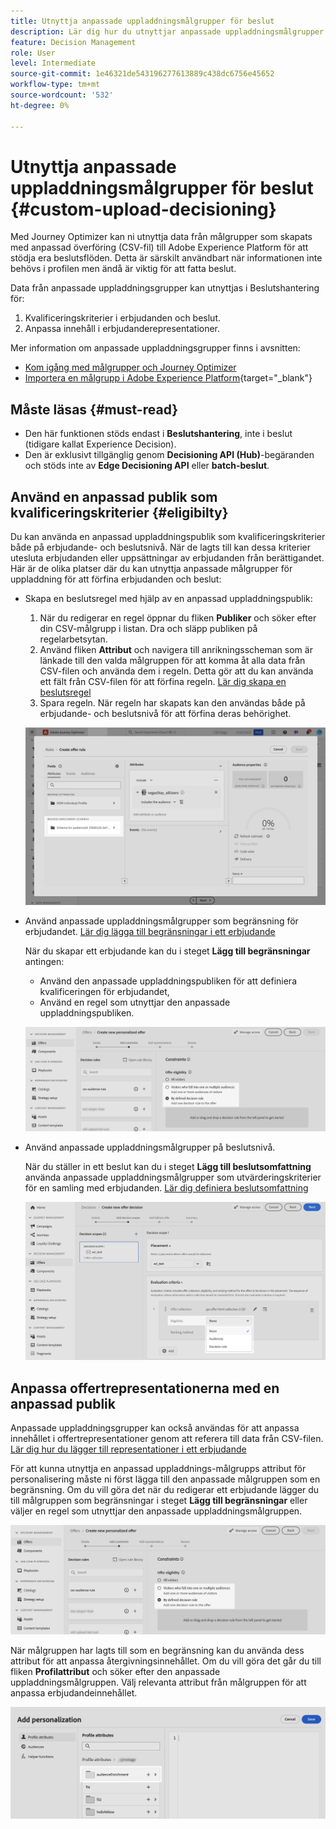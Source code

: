 ```yaml
---
title: Utnyttja anpassade uppladdningsmålgrupper för beslut
description: Lär dig hur du utnyttjar anpassade uppladdningsmålgrupper för beslut.
feature: Decision Management
role: User
level: Intermediate
source-git-commit: 1e46321de543196277613889c438dc6756e45652
workflow-type: tm+mt
source-wordcount: '532'
ht-degree: 0%

---
```



# Utnyttja anpassade uppladdningsmålgrupper för beslut {#custom-upload-decisioning}

Med Journey Optimizer kan ni utnyttja data från målgrupper som skapats med anpassad överföring (CSV-fil) till Adobe Experience Platform för att stödja era beslutsflöden. Detta är särskilt användbart när informationen inte behövs i profilen men ändå är viktig för att fatta beslut.

Data från anpassade uppladdningsgrupper kan utnyttjas i Beslutshantering för:

1. Kvalificeringskriterier i erbjudanden och beslut.
2. Anpassa innehåll i erbjudanderepresentationer.

Mer information om anpassade uppladdningsgrupper finns i avsnitten:
* [Kom igång med målgrupper och Journey Optimizer](../audience/about-audiences.md)
* [Importera en målgrupp i Adobe Experience Platform](https://experienceleague.adobe.com/en/docs/experience-platform/segmentation/ui/audience-portal#import-audience){target="_blank"}

## Måste läsas {#must-read}

* Den här funktionen stöds endast i **Beslutshantering**, inte i beslut (tidigare kallat Experience Decision).
* Den är exklusivt tillgänglig genom **Decisioning API (Hub)**-begäranden och stöds inte av **Edge Decisioning API** eller **batch-beslut**.
 

## Använd en anpassad publik som kvalificeringskriterier {#eligibilty}

Du kan använda en anpassad uppladdningspublik som kvalificeringskriterier både på erbjudande- och beslutsnivå. När de lagts till kan dessa kriterier utesluta erbjudanden eller uppsättningar av erbjudanden från berättigandet. Här är de olika platser där du kan utnyttja anpassade målgrupper för uppladdning för att förfina erbjudanden och beslut:

* Skapa en beslutsregel med hjälp av en anpassad uppladdningspublik:

   1. När du redigerar en regel öppnar du fliken **Publiker** och söker efter din CSV-målgrupp i listan. Dra och släpp publiken på regelarbetsytan.
   1. Använd fliken **Attribut** och navigera till anrikningsscheman som är länkade till den valda målgruppen för att komma åt alla data från CSV-filen och använda dem i regeln. Detta gör att du kan använda ett fält från CSV-filen för att förfina regeln. [Lär dig skapa en beslutsregel](../offers/offer-library/creating-decision-rules.md)
   1. Spara regeln. När regeln har skapats kan den användas både på erbjudande- och beslutsnivå för att förfina deras behörighet.

  ![](assets/csv-rule.png)

* Använd anpassade uppladdningsmålgrupper som begränsning för erbjudandet. [Lär dig lägga till begränsningar i ett erbjudande](../offers/offer-library/add-constraints.md)

  När du skapar ett erbjudande kan du i steget **Lägg till begränsningar** antingen:

   * Använd den anpassade uppladdningspubliken för att definiera kvalificeringen för erbjudandet,
   * Använd en regel som utnyttjar den anpassade uppladdningspubliken.

  ![](assets/csv-offer.png)

* Använd anpassade uppladdningsmålgrupper på beslutsnivå.

  När du ställer in ett beslut kan du i steget **Lägg till beslutsomfattning** använda anpassade uppladdningsmålgrupper som utvärderingskriterier för en samling med erbjudanden. [Lär dig definiera beslutsomfattning](../offers/offer-activities/create-offer-activities.md#add-decision-scopes)

  ![](assets/csv-decision.png)

## Anpassa offertrepresentationerna med en anpassad publik

Anpassade uppladdningsgrupper kan också användas för att anpassa innehållet i offertrepresentationer genom att referera till data från CSV-filen. [Lär dig hur du lägger till representationer i ett erbjudande](../offers/offer-library/add-representations.md)

För att kunna utnyttja en anpassad uppladdnings-målgrupps attribut för personalisering måste ni först lägga till den anpassade målgruppen som en begränsning. Om du vill göra det när du redigerar ett erbjudande lägger du till målgruppen som begränsningar i steget **Lägg till begränsningar** eller väljer en regel som utnyttjar den anpassade uppladdningsmålgruppen.

![](assets/csv-offer.png)

När målgruppen har lagts till som en begränsning kan du använda dess attribut för att anpassa återgivningsinnehållet. Om du vill göra det går du till fliken **Profilattribut** och söker efter den anpassade uppladdningsmålgruppen. Välj relevanta attribut från målgruppen för att anpassa erbjudandeinnehållet.

![](assets/csv-perso.png)
